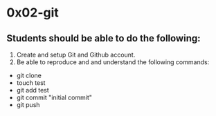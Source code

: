 # 0x02-git

## Students should be able to do the following:
1. Create and setup Git and Github account.
2. Be able to reproduce and and understand the following commands:
  * git clone <repo>
  * touch test
  * git add test
  * git commit "initial commit"
  * git push 
